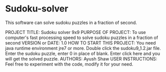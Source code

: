 # Sudoku-solver
This software can solve sudoku puzzles in a fraction of second.


PROJECT TITLE:    Sudoku solver 9x9
PURPOSE OF PROJECT:   To use computer's fast processing speed to solve sudoku puzzles in a fraction of second
VERSION or DATE:  1.0
HOW TO START THIS PROJECT:    You need java runtime environment jre7 or more.
			Double click the sudoku9_1.2.jar file.
			Enter the sudoku puzzle, enter 0 in place of blank.
			Enter click here and you will get the solved puzzle.
AUTHORS:      Ayush Shaw
USER INSTRUCTIONS:     Feel free to experiment with the code, modify it for your need.
